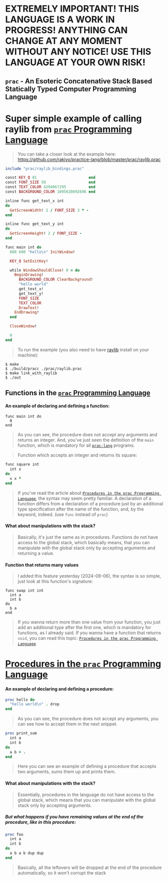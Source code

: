 # EXTREMELY IMPORTANT! THIS LANGUAGE IS A WORK IN PROGRESS! ANYTHING CAN CHANGE AT ANY MOMENT WITHOUT ANY NOTICE! USE THIS LANGUAGE AT YOUR OWN RISK!

## `prac` - An Esoteric Concatenative Stack Based Statically Typed Computer Programming Language

# Super simple example of calling raylib from [`prac` Programming Language](https://github.com/rakivo/practice-lang)
> You can take a closer look at the example here: <https://github.com/rakivo/practice-lang/blob/master/prac/raylib.prac>
```ruby
include "prac/raylib_bindings.prac"

const KEY_Q 81                       end
const FONT_SIZE 50                   end
const TEXT_COLOR 4294967295          end
const BACKGROUND_COLOR 1095620892696 end

inline func get_text_x int
do
  GetScreenWidth! 2 / FONT_SIZE 3 * -
end

inline func get_text_y int
do
  GetScreenHeight! 2 / FONT_SIZE -
end

func main int do
  800 600 "hello\n" InitWindow!

  KEY_Q SetExitKey!

  while WindowShouldClose! 0 = do
    BeginDrawing!
      BACKGROUND_COLOR ClearBackground!
      "hello world"
      get_text_x!
      get_text_y!
      FONT_SIZE
      TEXT_COLOR
      DrawText!
    EndDrawing!
  end

  CloseWindow!

  0
end
```
> To run the example (you also need to have [raylib](https://github.com/raysan5/raylib/) install on your machine):
```console
$ make
$ ./build/pracc ./prac/raylib.prac
$ make link_with_raylib
$ ./out
```

## Functions in the [`prac` Programming Language](https://github.com/rakivo/practice-lang)

#### An example of declaring and defining a function:
```
func main int do
  0
end
```
> As you can see, the procedure does not accept any arguments and returns an integer. And, you've just seen the definition of the `main` function, which is mandatory for all [`prac-lang`](https://github.com/rakivo/practice-lang) programs.

> Function which accepts an integer and returns its square:
```ruby
func square int
  int x
do
  x x *
end
```

> If you've read the article about [`Procedures in the prac Programming Language`](https://github.com/rakivo/practice-lang/procs.md), the syntax may seem pretty familiar. A declaration of a function differs from a declaration of a procedure just by an additional type specification after the name of the function, and, by the keyword, indeed. (use `func` instead of `proc`)

#### What about manipulations with the stack?
> Basically, it's just the same as in procedures. Functions do not have access to the global stack, which basically means, that you can manipulate with the global stack only by accepting arguments and returning a value.

#### Function that returns many values
> I added this feature yesterday (2024-09-06), the syntax is so simple, just look at this function's signature:
```
func swap int int
  int a
  int b
do
  b a
end
```
> If you wanna return more than one value from your function, you just add an additional type after the first one, which is mandatory for functions, as I already said. If you wanna have a function that returns `void`, you can read this topic: [`Procedures in the prac Programming Language`](https://github.com/rakivo/practice-lang/procs.md).

# [Procedures in the `prac` Programming Language](https://github.com/rakivo/practice-lang/procs.md)

#### An example of declaring and defining a procedure:
```ruby
proc hello do
  "hello world\n" . drop
end
```
> As you can see, the procedure does not accept any arguments, you can see how to accept them in the next snippet.

```ruby
proc print_sum
  int a
  int b
do
  a b + .
end
```
> Here you can see an example of defining a procedure that accepts two arguments, sums them up and prints them.

#### What about manipulations with the stack?
> Essentially, procedures in the language do not have access to the global stack, which means that you can manipulate with the global stack only by accepting arguments.

##### But what happens if you have remaining values at the end of the procedure, like in this procedure:
```ruby
proc foo
  int a
  int b
do
  a b a b dup dup
end
```
> Basically, all the leftovers will be dropped at the end of the procedure automatically, so it won't corrupt the stack
